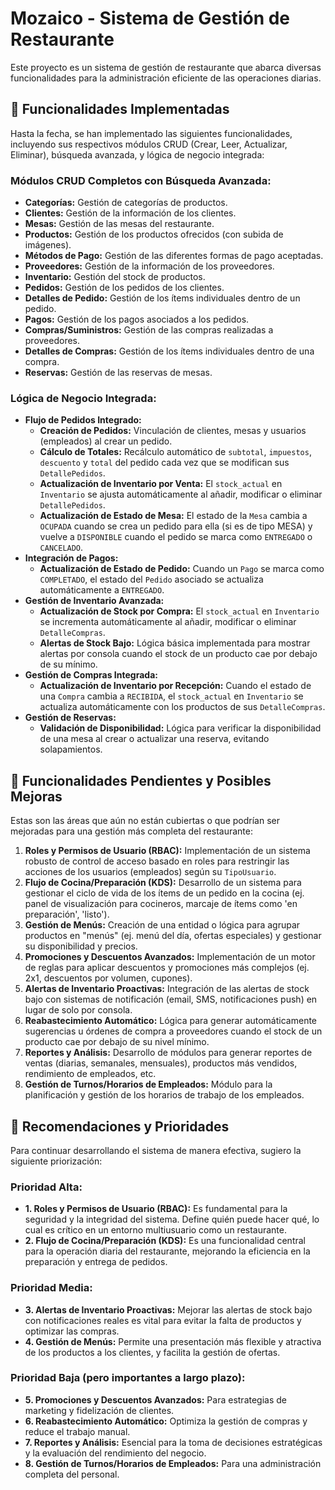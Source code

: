 # Mozaico - Sistema de Gestión de Restaurante

Este proyecto es un sistema de gestión de restaurante que abarca diversas funcionalidades para la administración eficiente de las operaciones diarias.

## 🚀 Funcionalidades Implementadas

Hasta la fecha, se han implementado las siguientes funcionalidades, incluyendo sus respectivos módulos CRUD (Crear, Leer, Actualizar, Eliminar), búsqueda avanzada, y lógica de negocio integrada:

### **Módulos CRUD Completos con Búsqueda Avanzada:**

*   **Categorías:** Gestión de categorías de productos.
*   **Clientes:** Gestión de la información de los clientes.
*   **Mesas:** Gestión de las mesas del restaurante.
*   **Productos:** Gestión de los productos ofrecidos (con subida de imágenes).
*   **Métodos de Pago:** Gestión de las diferentes formas de pago aceptadas.
*   **Proveedores:** Gestión de la información de los proveedores.
*   **Inventario:** Gestión del stock de productos.
*   **Pedidos:** Gestión de los pedidos de los clientes.
*   **Detalles de Pedido:** Gestión de los ítems individuales dentro de un pedido.
*   **Pagos:** Gestión de los pagos asociados a los pedidos.
*   **Compras/Suministros:** Gestión de las compras realizadas a proveedores.
*   **Detalles de Compras:** Gestión de los ítems individuales dentro de una compra.
*   **Reservas:** Gestión de las reservas de mesas.

### **Lógica de Negocio Integrada:**

*   **Flujo de Pedidos Integrado:**
    *   **Creación de Pedidos:** Vinculación de clientes, mesas y usuarios (empleados) al crear un pedido.
    *   **Cálculo de Totales:** Recálculo automático de `subtotal`, `impuestos`, `descuento` y `total` del pedido cada vez que se modifican sus `DetallePedidos`.
    *   **Actualización de Inventario por Venta:** El `stock_actual` en `Inventario` se ajusta automáticamente al añadir, modificar o eliminar `DetallePedidos`.
    *   **Actualización de Estado de Mesa:** El estado de la `Mesa` cambia a `OCUPADA` cuando se crea un pedido para ella (si es de tipo MESA) y vuelve a `DISPONIBLE` cuando el pedido se marca como `ENTREGADO` o `CANCELADO`.
*   **Integración de Pagos:**
    *   **Actualización de Estado de Pedido:** Cuando un `Pago` se marca como `COMPLETADO`, el estado del `Pedido` asociado se actualiza automáticamente a `ENTREGADO`.
*   **Gestión de Inventario Avanzada:**
    *   **Actualización de Stock por Compra:** El `stock_actual` en `Inventario` se incrementa automáticamente al añadir, modificar o eliminar `DetalleCompras`.
    *   **Alertas de Stock Bajo:** Lógica básica implementada para mostrar alertas por consola cuando el stock de un producto cae por debajo de su mínimo.
*   **Gestión de Compras Integrada:**
    *   **Actualización de Inventario por Recepción:** Cuando el estado de una `Compra` cambia a `RECIBIDA`, el `stock_actual` en `Inventario` se actualiza automáticamente con los productos de sus `DetalleCompras`.
*   **Gestión de Reservas:**
    *   **Validación de Disponibilidad:** Lógica para verificar la disponibilidad de una mesa al crear o actualizar una reserva, evitando solapamientos.

## 🚧 Funcionalidades Pendientes y Posibles Mejoras

Estas son las áreas que aún no están cubiertas o que podrían ser mejoradas para una gestión más completa del restaurante:

1.  **Roles y Permisos de Usuario (RBAC):** Implementación de un sistema robusto de control de acceso basado en roles para restringir las acciones de los usuarios (empleados) según su `TipoUsuario`.
2.  **Flujo de Cocina/Preparación (KDS):** Desarrollo de un sistema para gestionar el ciclo de vida de los ítems de un pedido en la cocina (ej. panel de visualización para cocineros, marcaje de ítems como 'en preparación', 'listo').
3.  **Gestión de Menús:** Creación de una entidad o lógica para agrupar productos en "menús" (ej. menú del día, ofertas especiales) y gestionar su disponibilidad y precios.
4.  **Promociones y Descuentos Avanzados:** Implementación de un motor de reglas para aplicar descuentos y promociones más complejos (ej. 2x1, descuentos por volumen, cupones).
5.  **Alertas de Inventario Proactivas:** Integración de las alertas de stock bajo con sistemas de notificación (email, SMS, notificaciones push) en lugar de solo por consola.
6.  **Reabastecimiento Automático:** Lógica para generar automáticamente sugerencias u órdenes de compra a proveedores cuando el stock de un producto cae por debajo de su nivel mínimo.
7.  **Reportes y Análisis:** Desarrollo de módulos para generar reportes de ventas (diarias, semanales, mensuales), productos más vendidos, rendimiento de empleados, etc.
8.  **Gestión de Turnos/Horarios de Empleados:** Módulo para la planificación y gestión de los horarios de trabajo de los empleados.

## 🎯 Recomendaciones y Prioridades

Para continuar desarrollando el sistema de manera efectiva, sugiero la siguiente priorización:

### **Prioridad Alta:**

*   **1. Roles y Permisos de Usuario (RBAC):** Es fundamental para la seguridad y la integridad del sistema. Define quién puede hacer qué, lo cual es crítico en un entorno multiusuario como un restaurante.
*   **2. Flujo de Cocina/Preparación (KDS):** Es una funcionalidad central para la operación diaria del restaurante, mejorando la eficiencia en la preparación y entrega de pedidos.

### **Prioridad Media:**

*   **3. Alertas de Inventario Proactivas:** Mejorar las alertas de stock bajo con notificaciones reales es vital para evitar la falta de productos y optimizar las compras.
*   **4. Gestión de Menús:** Permite una presentación más flexible y atractiva de los productos a los clientes, y facilita la gestión de ofertas.

### **Prioridad Baja (pero importantes a largo plazo):**

*   **5. Promociones y Descuentos Avanzados:** Para estrategias de marketing y fidelización de clientes.
*   **6. Reabastecimiento Automático:** Optimiza la gestión de compras y reduce el trabajo manual.
*   **7. Reportes y Análisis:** Esencial para la toma de decisiones estratégicas y la evaluación del rendimiento del negocio.
*   **8. Gestión de Turnos/Horarios de Empleados:** Para una administración completa del personal.
